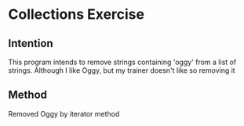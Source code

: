 <!-- markdownlint-disable -->
# Collections Exercise

## Intention

This program intends to remove strings containing 'oggy' from a list of strings.
Although I like Oggy, but my trainer doesn't like so removing it

## Method

Removed Oggy by iterator method
